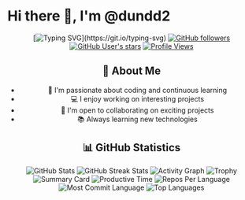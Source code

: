 # Hi there 👋, I'm @dundd2

<div align="center">

[![Typing SVG](https://readme-typing-svg.herokuapp.com?font=Fira+Code&pause=1000&width=435&lines=Ship!Ship!Ship!!!Build!Build!Build!;Ship!Ship!Ship!;Build!Build!Build!)](https://git.io/typing-svg)
[![GitHub followers](https://img.shields.io/github/followers/dundd2?label=Follow&style=social)](https://github.com/dundd2)
[![GitHub User's stars](https://img.shields.io/github/stars/dundd2?style=social)](https://github.com/dundd2)
[![Profile Views](https://komarev.com/ghpvc/?username=dundd2&color=brightgreen&style=flat)](https://github.com/dundd2)

</div>

<div align="center">
  
## 🚀 About Me
- 🌱 I'm passionate about coding and continuous learning
- 💻 I enjoy working on interesting projects
- 🤝 I'm open to collaborating on exciting projects
- 📚 Always learning new technologies
  
</div>

<div align="center">

## 📊 GitHub Statistics

![GitHub Stats](https://github-readme-stats.vercel.app/api?username=dundd2&show_icons=true&theme=tokyonight&count_private=true&include_all_commits=true&border_radius=20&border_color=58A6FF&ring_color=58A6FF&icon_color=58A6FF)
![GitHub Streak Stats](https://github-readme-streak-stats.herokuapp.com/?user=dundd2&theme=tokyonight&border_radius=20&border=58A6FF&fire=FF3B7E&ring=58A6FF)
![Activity Graph](https://github-activity-graph.vercel.app/graph?username=dundd2&theme=tokyo-night&radius=20)
![Trophy](https://github-profile-trophy.vercel.app/?username=dundd2&theme=tokyonight&column=7&margin-w=15&margin-h=15)
![Summary Card](http://github-profile-summary-cards.vercel.app/api/cards/profile-details?username=dundd2&theme=tokyonight)
![Productive Time](http://github-profile-summary-cards.vercel.app/api/cards/productive-time?username=dundd2&theme=tokyonight&utcOffset=8)
![Repos Per Language](http://github-profile-summary-cards.vercel.app/api/cards/repos-per-language?username=dundd2&theme=tokyonight)
![Most Commit Language](http://github-profile-summary-cards.vercel.app/api/cards/most-commit-language?username=dundd2&theme=tokyonight)
![Top Languages](https://github-readme-stats.vercel.app/api/top-langs/?username=dundd2&layout=compact&theme=tokyonight&border_radius=20&border_color=58A6FF&langs_count=10)
